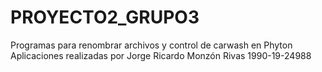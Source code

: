 # PROYECTO2_GRUPO3
Programas para renombrar archivos y control de carwash en Phyton
Aplicaciones realizadas por
Jorge Ricardo Monzón Rivas 1990-19-24988
